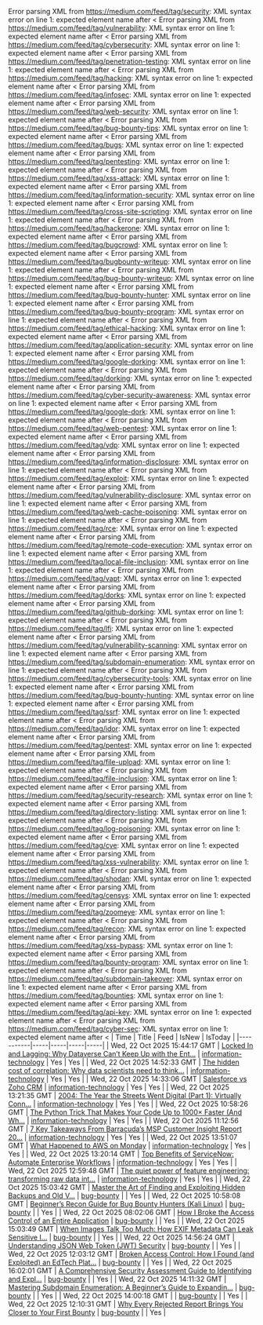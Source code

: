 Error parsing XML from https://medium.com/feed/tag/security: XML syntax error on line 1: expected element name after <
Error parsing XML from https://medium.com/feed/tag/vulnerability: XML syntax error on line 1: expected element name after <
Error parsing XML from https://medium.com/feed/tag/cybersecurity: XML syntax error on line 1: expected element name after <
Error parsing XML from https://medium.com/feed/tag/penetration-testing: XML syntax error on line 1: expected element name after <
Error parsing XML from https://medium.com/feed/tag/hacking: XML syntax error on line 1: expected element name after <
Error parsing XML from https://medium.com/feed/tag/infosec: XML syntax error on line 1: expected element name after <
Error parsing XML from https://medium.com/feed/tag/web-security: XML syntax error on line 1: expected element name after <
Error parsing XML from https://medium.com/feed/tag/bug-bounty-tips: XML syntax error on line 1: expected element name after <
Error parsing XML from https://medium.com/feed/tag/bugs: XML syntax error on line 1: expected element name after <
Error parsing XML from https://medium.com/feed/tag/pentesting: XML syntax error on line 1: expected element name after <
Error parsing XML from https://medium.com/feed/tag/xss-attack: XML syntax error on line 1: expected element name after <
Error parsing XML from https://medium.com/feed/tag/information-security: XML syntax error on line 1: expected element name after <
Error parsing XML from https://medium.com/feed/tag/cross-site-scripting: XML syntax error on line 1: expected element name after <
Error parsing XML from https://medium.com/feed/tag/hackerone: XML syntax error on line 1: expected element name after <
Error parsing XML from https://medium.com/feed/tag/bugcrowd: XML syntax error on line 1: expected element name after <
Error parsing XML from https://medium.com/feed/tag/bugbounty-writeup: XML syntax error on line 1: expected element name after <
Error parsing XML from https://medium.com/feed/tag/bug-bounty-writeup: XML syntax error on line 1: expected element name after <
Error parsing XML from https://medium.com/feed/tag/bug-bounty-hunter: XML syntax error on line 1: expected element name after <
Error parsing XML from https://medium.com/feed/tag/bug-bounty-program: XML syntax error on line 1: expected element name after <
Error parsing XML from https://medium.com/feed/tag/ethical-hacking: XML syntax error on line 1: expected element name after <
Error parsing XML from https://medium.com/feed/tag/application-security: XML syntax error on line 1: expected element name after <
Error parsing XML from https://medium.com/feed/tag/google-dorking: XML syntax error on line 1: expected element name after <
Error parsing XML from https://medium.com/feed/tag/dorking: XML syntax error on line 1: expected element name after <
Error parsing XML from https://medium.com/feed/tag/cyber-security-awareness: XML syntax error on line 1: expected element name after <
Error parsing XML from https://medium.com/feed/tag/google-dork: XML syntax error on line 1: expected element name after <
Error parsing XML from https://medium.com/feed/tag/web-pentest: XML syntax error on line 1: expected element name after <
Error parsing XML from https://medium.com/feed/tag/vdp: XML syntax error on line 1: expected element name after <
Error parsing XML from https://medium.com/feed/tag/information-disclosure: XML syntax error on line 1: expected element name after <
Error parsing XML from https://medium.com/feed/tag/exploit: XML syntax error on line 1: expected element name after <
Error parsing XML from https://medium.com/feed/tag/vulnerability-disclosure: XML syntax error on line 1: expected element name after <
Error parsing XML from https://medium.com/feed/tag/web-cache-poisoning: XML syntax error on line 1: expected element name after <
Error parsing XML from https://medium.com/feed/tag/rce: XML syntax error on line 1: expected element name after <
Error parsing XML from https://medium.com/feed/tag/remote-code-execution: XML syntax error on line 1: expected element name after <
Error parsing XML from https://medium.com/feed/tag/local-file-inclusion: XML syntax error on line 1: expected element name after <
Error parsing XML from https://medium.com/feed/tag/vapt: XML syntax error on line 1: expected element name after <
Error parsing XML from https://medium.com/feed/tag/dorks: XML syntax error on line 1: expected element name after <
Error parsing XML from https://medium.com/feed/tag/github-dorking: XML syntax error on line 1: expected element name after <
Error parsing XML from https://medium.com/feed/tag/lfi: XML syntax error on line 1: expected element name after <
Error parsing XML from https://medium.com/feed/tag/vulnerability-scanning: XML syntax error on line 1: expected element name after <
Error parsing XML from https://medium.com/feed/tag/subdomain-enumeration: XML syntax error on line 1: expected element name after <
Error parsing XML from https://medium.com/feed/tag/cybersecurity-tools: XML syntax error on line 1: expected element name after <
Error parsing XML from https://medium.com/feed/tag/bug-bounty-hunting: XML syntax error on line 1: expected element name after <
Error parsing XML from https://medium.com/feed/tag/ssrf: XML syntax error on line 1: expected element name after <
Error parsing XML from https://medium.com/feed/tag/idor: XML syntax error on line 1: expected element name after <
Error parsing XML from https://medium.com/feed/tag/pentest: XML syntax error on line 1: expected element name after <
Error parsing XML from https://medium.com/feed/tag/file-upload: XML syntax error on line 1: expected element name after <
Error parsing XML from https://medium.com/feed/tag/file-inclusion: XML syntax error on line 1: expected element name after <
Error parsing XML from https://medium.com/feed/tag/security-research: XML syntax error on line 1: expected element name after <
Error parsing XML from https://medium.com/feed/tag/directory-listing: XML syntax error on line 1: expected element name after <
Error parsing XML from https://medium.com/feed/tag/log-poisoning: XML syntax error on line 1: expected element name after <
Error parsing XML from https://medium.com/feed/tag/cve: XML syntax error on line 1: expected element name after <
Error parsing XML from https://medium.com/feed/tag/xss-vulnerability: XML syntax error on line 1: expected element name after <
Error parsing XML from https://medium.com/feed/tag/shodan: XML syntax error on line 1: expected element name after <
Error parsing XML from https://medium.com/feed/tag/censys: XML syntax error on line 1: expected element name after <
Error parsing XML from https://medium.com/feed/tag/zoomeye: XML syntax error on line 1: expected element name after <
Error parsing XML from https://medium.com/feed/tag/recon: XML syntax error on line 1: expected element name after <
Error parsing XML from https://medium.com/feed/tag/xss-bypass: XML syntax error on line 1: expected element name after <
Error parsing XML from https://medium.com/feed/tag/bounty-program: XML syntax error on line 1: expected element name after <
Error parsing XML from https://medium.com/feed/tag/subdomain-takeover: XML syntax error on line 1: expected element name after <
Error parsing XML from https://medium.com/feed/tag/bounties: XML syntax error on line 1: expected element name after <
Error parsing XML from https://medium.com/feed/tag/api-key: XML syntax error on line 1: expected element name after <
Error parsing XML from https://medium.com/feed/tag/cyber-sec: XML syntax error on line 1: expected element name after <
| Time | Title | Feed | IsNew | IsToday |
|-----------|-----|-----|-----|-----|
| Wed, 22 Oct 2025 15:44:17 GMT | [Locked In and Lagging: Why Dataverse Can’t Keep Up with the Ent...](https://freedium.cfd/https://medium.com/p/5e000aec5ed0) | [information-technology](https://medium.com/feed/tag/information-technology) | Yes | Yes |
| Wed, 22 Oct 2025 14:52:33 GMT | [The hidden cost of correlation: Why data scientists need to think...](https://freedium.cfd/https://medium.com/p/734c3db9368c) | [information-technology](https://medium.com/feed/tag/information-technology) | Yes | Yes |
| Wed, 22 Oct 2025 14:33:06 GMT | [Salesforce vs Zoho CRM](https://freedium.cfd/https://medium.com/p/ff81da43a4c7) | [information-technology](https://medium.com/feed/tag/information-technology) | Yes | Yes |
| Wed, 22 Oct 2025 13:21:35 GMT | [ 2004: The Year the Streets Went Digital (Part 1): Virtually Conn...](https://freedium.cfd/https://medium.com/p/89fbe80acd85) | [information-technology](https://medium.com/feed/tag/information-technology) | Yes | Yes |
| Wed, 22 Oct 2025 10:58:26 GMT | [The Python Trick That Makes Your Code Up to 1000× Faster (And Wh...](https://freedium.cfd/https://medium.com/p/3a8ab0e07b3f) | [information-technology](https://medium.com/feed/tag/information-technology) | Yes | Yes |
| Wed, 22 Oct 2025 11:12:56 GMT | [7 Key Takeaways From Barracuda’s MSP Customer Insight Report 20...](https://freedium.cfd/https://medium.com/p/7f39c7140897) | [information-technology](https://medium.com/feed/tag/information-technology) | Yes | Yes |
| Wed, 22 Oct 2025 13:51:07 GMT | [What Happened to AWS on Monday](https://freedium.cfd/https://medium.com/p/4d217a6c7232) | [information-technology](https://medium.com/feed/tag/information-technology) | Yes | Yes |
| Wed, 22 Oct 2025 13:20:14 GMT | [Top Benefits of ServiceNow: Automate Enterprise Workflows](https://freedium.cfd/https://medium.com/p/95900ead75db) | [information-technology](https://medium.com/feed/tag/information-technology) | Yes | Yes |
| Wed, 22 Oct 2025 12:59:48 GMT | [The quiet power of feature engineering: transforming raw data int...](https://freedium.cfd/https://medium.com/p/d83868298dc5) | [information-technology](https://medium.com/feed/tag/information-technology) | Yes | Yes |
| Wed, 22 Oct 2025 15:03:42 GMT | [Master the Art of Finding and Exploiting Hidden Backups and Old V...](https://freedium.cfd/https://medium.com/p/d2433339173a) | [bug-bounty](https://medium.com/feed/tag/bug-bounty) |  | Yes |
| Wed, 22 Oct 2025 10:58:08 GMT | [Beginner’s Recon Guide for Bug Bounty Hunters (Kali Linux)](https://freedium.cfd/https://medium.com/p/430de132304b) | [bug-bounty](https://medium.com/feed/tag/bug-bounty) |  | Yes |
| Wed, 22 Oct 2025 08:02:06 GMT | [How I Broke the Access Control of an Entire Application](https://freedium.cfd/https://medium.com/p/e26921b28a55) | [bug-bounty](https://medium.com/feed/tag/bug-bounty) |  | Yes |
| Wed, 22 Oct 2025 15:03:49 GMT | [When Images Talk Too Much: How EXIF Metadata Can Leak Sensitive I...](https://freedium.cfd/https://medium.com/p/318ad598777c) | [bug-bounty](https://medium.com/feed/tag/bug-bounty) |  | Yes |
| Wed, 22 Oct 2025 14:56:24 GMT | [Understanding JSON Web Token (JWT) Security](https://freedium.cfd/https://medium.com/p/48c3a9cc96f2) | [bug-bounty](https://medium.com/feed/tag/bug-bounty) |  | Yes |
| Wed, 22 Oct 2025 12:03:12 GMT | [Broken Access Control: How I Found (and Exploited) an EdTech Plat...](https://freedium.cfd/https://medium.com/p/a594be7ae6c5) | [bug-bounty](https://medium.com/feed/tag/bug-bounty) |  | Yes |
| Wed, 22 Oct 2025 16:02:01 GMT | [A Comprehensive Security Assessment Guide to Identifying and Expl...](https://freedium.cfd/https://medium.com/p/83be33c8cee6) | [bug-bounty](https://medium.com/feed/tag/bug-bounty) |  | Yes |
| Wed, 22 Oct 2025 14:11:32 GMT | [Mastering Subdomain Enumeration: A Beginner’s Guide to Expandin...](https://freedium.cfd/https://medium.com/p/c1719a97fbff) | [bug-bounty](https://medium.com/feed/tag/bug-bounty) |  | Yes |
| Wed, 22 Oct 2025 14:00:18 GMT | [  ](https://freedium.cfd/https://medium.com/p/96fdf99c8bcc) | [bug-bounty](https://medium.com/feed/tag/bug-bounty) |  | Yes |
| Wed, 22 Oct 2025 12:10:31 GMT | [Why Every Rejected Report Brings You Closer to Your First Bounty](https://freedium.cfd/https://medium.com/p/190167ba77a5) | [bug-bounty](https://medium.com/feed/tag/bug-bounty) |  | Yes |
